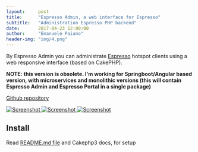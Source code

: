 ```yaml
---
layout:     post
title:      "Espresso Admin, a web interface for Espresso"
subtitle:   "Administration Espresso PHP backend"
date:       2017-04-23 12:00:00
author:     "Emanuele Paiano"
header-img: "img/4.png"
---
```


<p>By Espresso Admin you can administrate <a href="https://github.com/emanuelepaiano/espresso-portal">Espresso</a> hotspot clients using a web responsive interface (based on CakePHP).</p>

<p><b>NOTE: this version is obsolete. I'm working for Springboot/Angular based version, with microservices and monolithic versions (this will contain Espresso Admin and Espresso Portal in a single package) </b></p>

<p><a href="https://github.com/emanuelepaiano/espresso-admin">Github repository</a></p>

<a href="#">
    <img src="https://github.com/emanuelepaiano/espresso-admin/blob/master/screenshots/1.png?raw=true" alt="Screenshot">
</a>

<a href="#">
    <img src="https://github.com/emanuelepaiano/espresso-admin/blob/master/screenshots/2.png?raw=true" alt="Screenshot">
</a>

<a href="#">
    <img src="https://github.com/emanuelepaiano/espresso-admin/blob/master/screenshots/3.png?raw=true" alt="Screenshot">
</a>


<h2 class="section-heading">Install</h2>
 
<p>Read <a href="https://github.com/emanuelepaiano/espresso-admin/blob/master/README.md">README.md file</a> and Cakephp3 docs, for setup</p>


